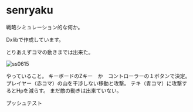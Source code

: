 
# senryaku

戦略シミュレーション的な何か。

Dxlibで作成しています。

とりあえずコマの動きまでは出来た。

![ss0615](https://user-images.githubusercontent.com/11778451/122030253-93d1ea00-ce08-11eb-8514-c4bfc78ba96c.png)

やっていること。
キーボードのZキー　か　コントローラーの１ボタンで決定。
プレイヤー（赤コマ）の山を干渉しない移動と攻撃。
テキ（青コマ）に攻撃するとHpを減らす。
まだ敵の動きは出来ていない。

プッシュテスト
